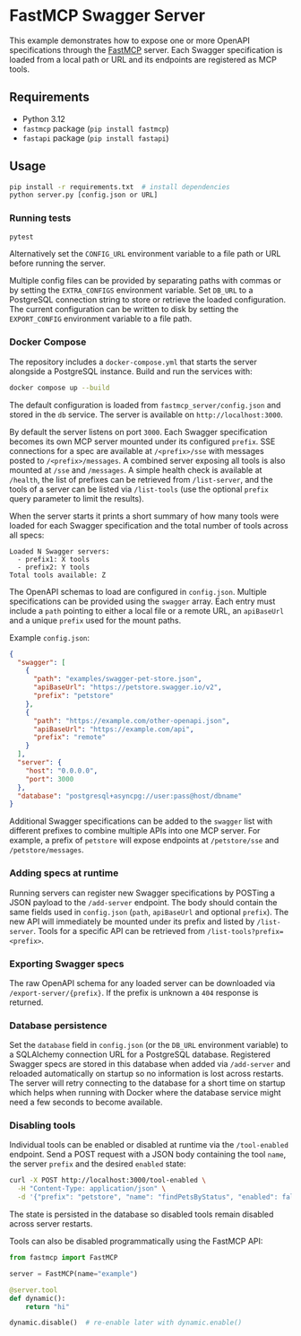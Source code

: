 # FastMCP Swagger Server

This example demonstrates how to expose one or more OpenAPI specifications through the [FastMCP](https://pypi.org/project/fastmcp/) server. Each Swagger specification is loaded from a local path or URL and its endpoints are registered as MCP tools.

## Requirements

- Python 3.12
- `fastmcp` package (`pip install fastmcp`)
- `fastapi` package (`pip install fastapi`)

## Usage

```bash
pip install -r requirements.txt  # install dependencies
python server.py [config.json or URL]
```

### Running tests

```bash
pytest
```

Alternatively set the `CONFIG_URL` environment variable to a file path or URL
before running the server.

Multiple config files can be provided by separating paths with commas or by
setting the `EXTRA_CONFIGS` environment variable. Set `DB_URL` to a PostgreSQL
connection string to store or retrieve the loaded configuration. The current
configuration can be written to disk by setting the `EXPORT_CONFIG` environment
variable to a file path.

### Docker Compose

The repository includes a `docker-compose.yml` that starts the server
alongside a PostgreSQL instance. Build and run the services with:

```bash
docker compose up --build
```

The default configuration is loaded from `fastmcp_server/config.json` and
stored in the `db` service. The server is available on `http://localhost:3000`.

By default the server listens on port `3000`. Each Swagger specification becomes its own MCP server mounted under its configured `prefix`. SSE connections for a spec are available at `/<prefix>/sse` with messages posted to `/<prefix>/messages`. A combined server exposing all tools is also mounted at `/sse` and `/messages`. A simple health check is available at `/health`, the list of prefixes can be retrieved from `/list-server`, and the tools of a server can be listed via `/list-tools` (use the optional `prefix` query parameter to limit the results).

When the server starts it prints a short summary of how many tools were loaded for each Swagger specification and the total number of tools across all specs:

```
Loaded N Swagger servers:
  - prefix1: X tools
  - prefix2: Y tools
Total tools available: Z
```

The OpenAPI schemas to load are configured in `config.json`. Multiple specifications can be provided using the `swagger` array. Each entry must include a `path` pointing to either a local file or a remote URL, an `apiBaseUrl` and a unique `prefix` used for the mount paths.

Example `config.json`:

```json
{
  "swagger": [
    {
      "path": "examples/swagger-pet-store.json",
      "apiBaseUrl": "https://petstore.swagger.io/v2",
      "prefix": "petstore"
    },
    {
      "path": "https://example.com/other-openapi.json",
      "apiBaseUrl": "https://example.com/api",
      "prefix": "remote"
    }
  ],
  "server": {
    "host": "0.0.0.0",
    "port": 3000
  },
  "database": "postgresql+asyncpg://user:pass@host/dbname"
}
```

Additional Swagger specifications can be added to the `swagger` list with different prefixes to combine multiple APIs into one MCP server. For example, a prefix of `petstore` will expose endpoints at `/petstore/sse` and `/petstore/messages`.

### Adding specs at runtime

Running servers can register new Swagger specifications by POSTing a JSON
payload to the `/add-server` endpoint. The body should contain the same
fields used in `config.json` (`path`, `apiBaseUrl` and optional `prefix`).
The new API will immediately be mounted under its prefix and listed by
`/list-server`. Tools for a specific API can be retrieved from `/list-tools?prefix=<prefix>`.

### Exporting Swagger specs

The raw OpenAPI schema for any loaded server can be downloaded via
`/export-server/{prefix}`. If the prefix is unknown a `404` response is
returned.

### Database persistence

Set the `database` field in `config.json` (or the `DB_URL` environment
variable) to a SQLAlchemy connection URL for a PostgreSQL database.
Registered Swagger specs are stored in this database when added via
`/add-server` and reloaded automatically on startup so no information is
lost across restarts. The server will retry connecting to the database for a
short time on startup which helps when running with Docker where the database
service might need a few seconds to become available.

### Disabling tools

Individual tools can be enabled or disabled at runtime via the `/tool-enabled`
endpoint. Send a POST request with a JSON body containing the tool `name`, the
server `prefix` and the desired `enabled` state:

```bash
curl -X POST http://localhost:3000/tool-enabled \
  -H "Content-Type: application/json" \
  -d '{"prefix": "petstore", "name": "findPetsByStatus", "enabled": false}'
```

The state is persisted in the database so disabled tools remain disabled across
server restarts.

Tools can also be disabled programmatically using the FastMCP API:

```python
from fastmcp import FastMCP

server = FastMCP(name="example")

@server.tool
def dynamic():
    return "hi"

dynamic.disable()  # re-enable later with dynamic.enable()
```
